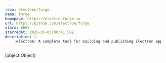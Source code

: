 ```yaml
---
repo: electron/forge
name: forge
homepage: https://electronforge.io
url: https://github.com/electron/forge
stars: 6609
starredAt: 2020-05-05T00:41:59Z
description: |-
    :electron: A complete tool for building and publishing Electron applications
---
```


[object Object]
